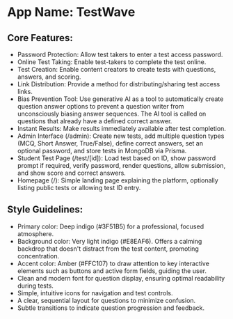 # **App Name**: TestWave

## Core Features:

- Password Protection: Allow test takers to enter a test access password.
- Online Test Taking: Enable test-takers to complete the test online.
- Test Creation: Enable content creators to create tests with questions, answers, and scoring.
- Link Distribution: Provide a method for distributing/sharing test access links.
- Bias Prevention Tool: Use generative AI as a tool to automatically create question answer options to prevent a question writer from unconsciously biasing answer sequences. The AI tool is called on questions that already have a defined correct answer.
- Instant Results: Make results immediately available after test completion.
- Admin Interface (/admin): Create new tests, add multiple question types (MCQ, Short Answer, True/False), define correct answers, set an optional password, and store tests in MongoDB via Prisma.
- Student Test Page (/test/[id]): Load test based on ID, show password prompt if required, verify password, render questions, allow submission, and show score and correct answers.
- Homepage (/): Simple landing page explaining the platform, optionally listing public tests or allowing test ID entry.

## Style Guidelines:

- Primary color: Deep indigo (#3F51B5) for a professional, focused atmosphere.
- Background color: Very light indigo (#E8EAF6). Offers a calming backdrop that doesn't distract from the test content, promoting concentration.
- Accent color: Amber (#FFC107) to draw attention to key interactive elements such as buttons and active form fields, guiding the user.
- Clean and modern font for question display, ensuring optimal readability during tests.
- Simple, intuitive icons for navigation and test controls.
- A clear, sequential layout for questions to minimize confusion.
- Subtle transitions to indicate question progression and feedback.